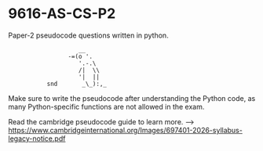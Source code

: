 # 9616-AS-CS-P2
Paper-2 pseudocode questions written in python.




                        __
                     -=(o '.
                        '.-.\
                        /|  \\
                        '|  ||
               snd       _\_):,_





Make sure to write the pseudocode after understanding the Python code, as many Python-specific functions are not allowed in the exam.

Read the cambridge pseudocode guide to learn more. 
  --> https://www.cambridgeinternational.org/Images/697401-2026-syllabus-legacy-notice.pdf
